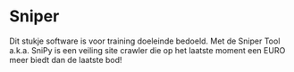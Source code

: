 Sniper
======

Dit stukje software is voor training doeleinde bedoeld. Met de Sniper Tool a.k.a. SniPy is een veiling site crawler die op het laatste moment een EURO meer biedt dan de laatste bod!
